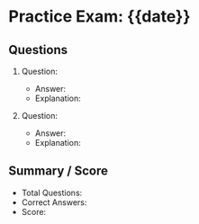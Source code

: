 
# Practice Exam: {{date}}

## Questions
1. Question: 
   - Answer: 
   - Explanation:

2. Question: 
   - Answer: 
   - Explanation:

## Summary / Score
- Total Questions:
- Correct Answers:
- Score: 
